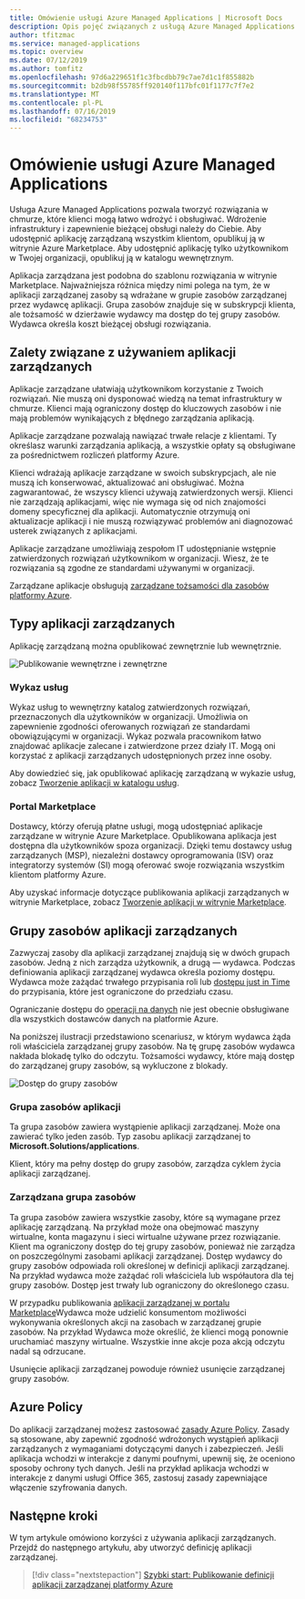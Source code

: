 ```yaml
---
title: Omówienie usługi Azure Managed Applications | Microsoft Docs
description: Opis pojęć związanych z usługą Azure Managed Applications
author: tfitzmac
ms.service: managed-applications
ms.topic: overview
ms.date: 07/12/2019
ms.author: tomfitz
ms.openlocfilehash: 97d6a229651f1c3fbcdbb79c7ae7d1c1f855882b
ms.sourcegitcommit: b2db98f55785ff920140f117bfc01f1177c7f7e2
ms.translationtype: MT
ms.contentlocale: pl-PL
ms.lasthandoff: 07/16/2019
ms.locfileid: "68234753"
---
```

# <a name="azure-managed-applications-overview"></a>Omówienie usługi Azure Managed Applications

Usługa Azure Managed Applications pozwala tworzyć rozwiązania w chmurze, które klienci mogą łatwo wdrożyć i obsługiwać. Wdrożenie infrastruktury i zapewnienie bieżącej obsługi należy do Ciebie. Aby udostępnić aplikację zarządzaną wszystkim klientom, opublikuj ją w witrynie Azure Marketplace. Aby udostępnić aplikację tylko użytkownikom w Twojej organizacji, opublikuj ją w katalogu wewnętrznym. 

Aplikacja zarządzana jest podobna do szablonu rozwiązania w witrynie Marketplace. Najważniejsza różnica między nimi polega na tym, że w aplikacji zarządzanej zasoby są wdrażane w grupie zasobów zarządzanej przez wydawcę aplikacji. Grupa zasobów znajduje się w subskrypcji klienta, ale tożsamość w dzierżawie wydawcy ma dostęp do tej grupy zasobów. Wydawca określa koszt bieżącej obsługi rozwiązania.

## <a name="advantages-of-managed-applications"></a>Zalety związane z używaniem aplikacji zarządzanych

Aplikacje zarządzane ułatwiają użytkownikom korzystanie z Twoich rozwiązań. Nie muszą oni dysponować wiedzą na temat infrastruktury w chmurze. Klienci mają ograniczony dostęp do kluczowych zasobów i nie mają problemów wynikających z błędnego zarządzania aplikacją. 

Aplikacje zarządzane pozwalają nawiązać trwałe relacje z klientami. Ty określasz warunki zarządzania aplikacją, a wszystkie opłaty są obsługiwane za pośrednictwem rozliczeń platformy Azure.

Klienci wdrażają aplikacje zarządzane w swoich subskrypcjach, ale nie muszą ich konserwować, aktualizować ani obsługiwać. Można zagwarantować, że wszyscy klienci używają zatwierdzonych wersji. Klienci nie zarządzają aplikacjami, więc nie wymaga się od nich znajomości domeny specyficznej dla aplikacji. Automatycznie otrzymują oni aktualizacje aplikacji i nie muszą rozwiązywać problemów ani diagnozować usterek związanych z aplikacjami. 

Aplikacje zarządzane umożliwiają zespołom IT udostępnianie wstępnie zatwierdzonych rozwiązań użytkownikom w organizacji. Wiesz, że te rozwiązania są zgodne ze standardami używanymi w organizacji.

Zarządzane aplikacje obsługują [zarządzane tożsamości dla zasobów platformy Azure](./publish-managed-identity.md).

## <a name="types-of-managed-applications"></a>Typy aplikacji zarządzanych

Aplikację zarządzaną można opublikować zewnętrznie lub wewnętrznie.

![Publikowanie wewnętrzne i zewnętrzne](./media/overview/manage_app_options.png)

### <a name="service-catalog"></a>Wykaz usług

Wykaz usług to wewnętrzny katalog zatwierdzonych rozwiązań, przeznaczonych dla użytkowników w organizacji. Umożliwia on zapewnienie zgodności oferowanych rozwiązań ze standardami obowiązującymi w organizacji. Wykaz pozwala pracownikom łatwo znajdować aplikacje zalecane i zatwierdzone przez działy IT. Mogą oni korzystać z aplikacji zarządzanych udostępnionych przez inne osoby.

Aby dowiedzieć się, jak opublikować aplikację zarządzaną w wykazie usług, zobacz [Tworzenie aplikacji w katalogu usług](publish-service-catalog-app.md).

### <a name="marketplace"></a>Portal Marketplace

Dostawcy, którzy oferują płatne usługi, mogą udostępniać aplikacje zarządzane w witrynie Azure Marketplace. Opublikowana aplikacja jest dostępna dla użytkowników spoza organizacji. Dzięki temu dostawcy usług zarządzanych (MSP), niezależni dostawcy oprogramowania (ISV) oraz integratorzy systemów (SI) mogą oferować swoje rozwiązania wszystkim klientom platformy Azure.

Aby uzyskać informacje dotyczące publikowania aplikacji zarządzanych w witrynie Marketplace, zobacz [Tworzenie aplikacji w witrynie Marketplace](publish-marketplace-app.md).

## <a name="resource-groups-for-managed-applications"></a>Grupy zasobów aplikacji zarządzanych

Zazwyczaj zasoby dla aplikacji zarządzanej znajdują się w dwóch grupach zasobów. Jedną z nich zarządza użytkownik, a drugą — wydawca. Podczas definiowania aplikacji zarządzanej wydawca określa poziomy dostępu. Wydawca może zażądać trwałego przypisania roli lub [dostępu just in Time](request-just-in-time-access.md) do przypisania, które jest ograniczone do przedziału czasu.

Ograniczanie dostępu do [operacji na danych](../role-based-access-control/role-definitions.md) nie jest obecnie obsługiwane dla wszystkich dostawców danych na platformie Azure.

Na poniższej ilustracji przedstawiono scenariusz, w którym wydawca żąda roli właściciela zarządzanej grupy zasobów. Na tę grupę zasobów wydawca nakłada blokadę tylko do odczytu. Tożsamości wydawcy, które mają dostęp do zarządzanej grupy zasobów, są wykluczone z blokady.

![Dostęp do grupy zasobów](./media/overview/access.png)

### <a name="application-resource-group"></a>Grupa zasobów aplikacji

Ta grupa zasobów zawiera wystąpienie aplikacji zarządzanej. Może ona zawierać tylko jeden zasób. Typ zasobu aplikacji zarządzanej to **Microsoft.Solutions/applications**.

Klient, który ma pełny dostęp do grupy zasobów, zarządza cyklem życia aplikacji zarządzanej.

### <a name="managed-resource-group"></a>Zarządzana grupa zasobów

Ta grupa zasobów zawiera wszystkie zasoby, które są wymagane przez aplikację zarządzaną. Na przykład może ona obejmować maszyny wirtualne, konta magazynu i sieci wirtualne używane przez rozwiązanie. Klient ma ograniczony dostęp do tej grupy zasobów, ponieważ nie zarządza on poszczególnymi zasobami aplikacji zarządzanej. Dostęp wydawcy do grupy zasobów odpowiada roli określonej w definicji aplikacji zarządzanej. Na przykład wydawca może zażądać roli właściciela lub współautora dla tej grupy zasobów. Dostęp jest trwały lub ograniczony do określonego czasu.

W przypadku publikowania [aplikacji zarządzanej w portalu Marketplace](publish-marketplace-app.md)Wydawca może udzielić konsumentom możliwości wykonywania określonych akcji na zasobach w zarządzanej grupie zasobów. Na przykład Wydawca może określić, że klienci mogą ponownie uruchamiać maszyny wirtualne. Wszystkie inne akcje poza akcją odczytu nadal są odrzucane.

Usunięcie aplikacji zarządzanej powoduje również usunięcie zarządzanej grupy zasobów.

## <a name="azure-policy"></a>Azure Policy

Do aplikacji zarządzanej możesz zastosować [zasady Azure Policy](../governance/policy/overview.md). Zasady są stosowane, aby zapewnić zgodność wdrożonych wystąpień aplikacji zarządzanych z wymaganiami dotyczącymi danych i zabezpieczeń. Jeśli aplikacja wchodzi w interakcje z danymi poufnymi, upewnij się, że oceniono sposoby ochrony tych danych. Jeśli na przykład aplikacja wchodzi w interakcje z danymi usługi Office 365, zastosuj zasady zapewniające włączenie szyfrowania danych.

## <a name="next-steps"></a>Następne kroki

W tym artykule omówiono korzyści z używania aplikacji zarządzanych. Przejdź do następnego artykułu, aby utworzyć definicję aplikacji zarządzanej.

> [!div class="nextstepaction"]
> [Szybki start: Publikowanie definicji aplikacji zarządzanej platformy Azure](publish-managed-app-definition-quickstart.md)
